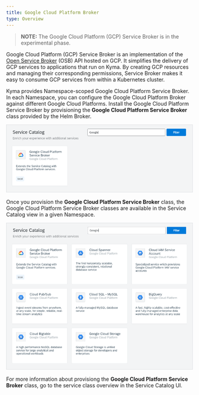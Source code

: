 ```yaml
---
title: Google Cloud Platform Broker
type: Overview
---
```


>**NOTE:** The Google Cloud Platform (GCP) Service Broker is in the experimental phase.

Google Cloud Platform (GCP) Service Broker is an implementation of the [Open Service Broker](https://www.openservicebrokerapi.org/) (OSB) API hosted on GCP. It simplifies the delivery of GCP services to applications that run on Kyma. By creating GCP resources and managing their corresponding permissions, Service Broker makes it easy to consume GCP services from within a Kubernetes cluster.

Kyma provides Namespace-scoped Google Cloud Platform Service Broker. In each Namespace, you can configure the Google Cloud Platform Broker against different Google Cloud Platforms. Install the Google Cloud Platform Service Broker by provisioning the **Google Cloud Platform Service Broker** class provided by the Helm Broker. 

![Service Catalog view without GCP Classes](./assets/003-gcp-class.png)

Once you provision the **Google Cloud Platform Service Broker** class, the Google Cloud Platform Service Broker classes are available in the Service Catalog view in a given Namespace.

![Service Catalog view without GCP Classes](./assets/003-gcp-classes.png)

For more information about provisiong the **Google Cloud Platform Service Broker** class, go to the service class overview in the Service Catalog UI.
